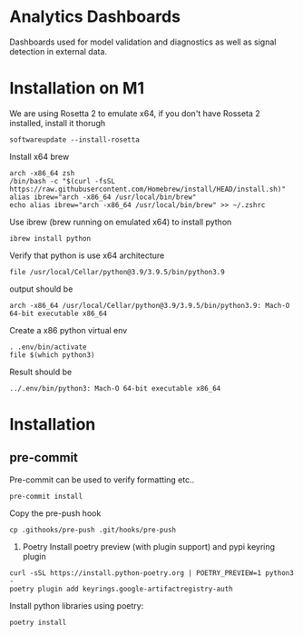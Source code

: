 # Analytics Dashboards

Dashboards used for model validation and diagnostics as well as signal detection in external data. 

# Installation on M1

We are using Rosetta 2 to emulate x64, if you don't have Rosseta 2 installed, install it thorugh

```properties
softwareupdate --install-rosetta
```

Install x64 brew

```properties
arch -x86_64 zsh
/bin/bash -c "$(curl -fsSL https://raw.githubusercontent.com/Homebrew/install/HEAD/install.sh)"
alias ibrew="arch -x86_64 /usr/local/bin/brew"
echo alias ibrew="arch -x86_64 /usr/local/bin/brew" >> ~/.zshrc
```

Use ibrew (brew running on emulated x64) to install python

```properties
ibrew install python
```

Verify that python is use x64 architecture

```properties
file /usr/local/Cellar/python@3.9/3.9.5/bin/python3.9
```

output should be

```
arch -x86_64 /usr/local/Cellar/python@3.9/3.9.5/bin/python3.9: Mach-O 64-bit executable x86_64
```


Create a x86 python virtual env

```properties
. .env/bin/activate
file $(which python3)
```

Result should be

```
../.env/bin/python3: Mach-O 64-bit executable x86_64
```

# Installation

  
## pre-commit

Pre-commit can be used to verify formatting etc..
```
pre-commit install
```

Copy the pre-push hook
```
cp .githooks/pre-push .git/hooks/pre-push
```

1. Poetry
Install poetry preview (with plugin support) and pypi keyring plugin

```
curl -sSL https://install.python-poetry.org | POETRY_PREVIEW=1 python3 -
poetry plugin add keyrings.google-artifactregistry-auth
```

Install python libraries using poetry:
```
poetry install
```